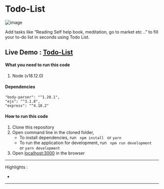 # Todo-List

![image](https://user-images.githubusercontent.com/79007697/204035270-81fdba7a-f231-46a3-bc3c-abc98c680ff3.png)


Add tasks like “Reading Self help book, meditation, go to market etc ..” to fill your to-do list in seconds using Todo List.

## Live Demo : [Todo-List ](https://lit-journey-47029.herokuapp.com/)

#### What you need to run this code
1. Node (v18.12.0)

#### Dependencies
    "body-parser": "^1.20.1",
    "ejs": "^3.1.8",
    "express": "^4.18.2"

####  How to run this code
1. Clone this repository
2. Open command line in the cloned folder,
   - To install dependencies, run ```  npm install  ``` or ``` yarn ```
   - To run the application for development, run ```  npm run development  ``` or ``` yarn development ```
4. Open [localhost:3000](http://localhost:3000/) in the browser
----

Highlights :

-

---
